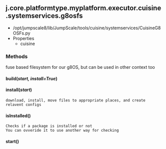 <!-- toc -->
## j.core.platformtype.myplatform.executor.cuisine.systemservices.g8osfs

- /opt/jumpscale8/lib/JumpScale/tools/cuisine/systemservices/CuisineG8OSFs.py
- Properties
    - cuisine

### Methods

fuse based filesystem for our g8OS, but can be used in other context too

#### build(*start, install=True*) 

#### install(*start*) 

```
download, install, move files to appropriate places, and create relavent configs

```

#### isInstalled() 

```
Checks if a package is installed or not
You can ovveride it to use another way for checking

```

#### start() 

